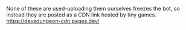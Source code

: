 None of these are used-uploading them ourselves freezes the bot, so instead they are posted as a CDN link hosted by tiny games.
https://devsdungeon-cdn.pages.dev/